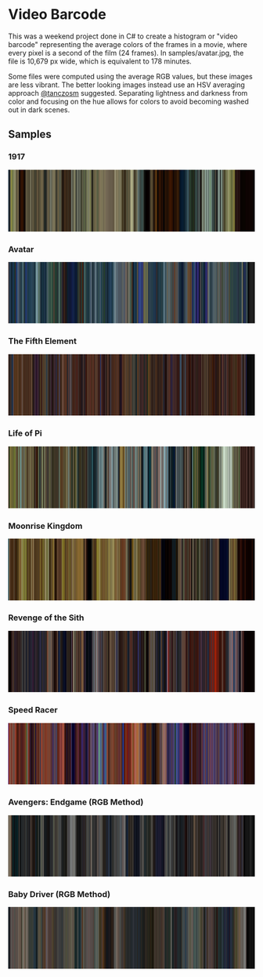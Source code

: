 # Video Barcode

This was a weekend project done in C# to create a histogram or "video barcode" representing the average colors of
the frames in a movie, where every pixel is a second of the film (24 frames). In samples/avatar.jpg, the file is
10,679 px wide, which is equivalent to 178 minutes.

Some files were computed using the average RGB values, but these images are less vibrant. The better looking images
instead use an HSV averaging approach [@tanczosm](https://github.com/tanczosm) suggested. Separating lightness and
darkness from color and focusing on the hue allows for colors to avoid becoming washed out in dark scenes. 

## Samples

### 1917
![](samples/1917.jpg)

### Avatar
![](samples/avatar.jpg)

### The Fifth Element
![](samples/fifth_element.jpg)

### Life of Pi
![](samples/life_of_pi.jpg)

### Moonrise Kingdom
![](samples/moonrise_kingdom.jpg)

### Revenge of the Sith
![](samples/revenge_of_the_sith.jpg)

### Speed Racer
![](samples/speed_racer.jpg)

### Avengers: Endgame (RGB Method)
![](samples/endgame.jpg)

### Baby Driver (RGB Method)
![](samples/baby_driver_rgb_method.jpg)

